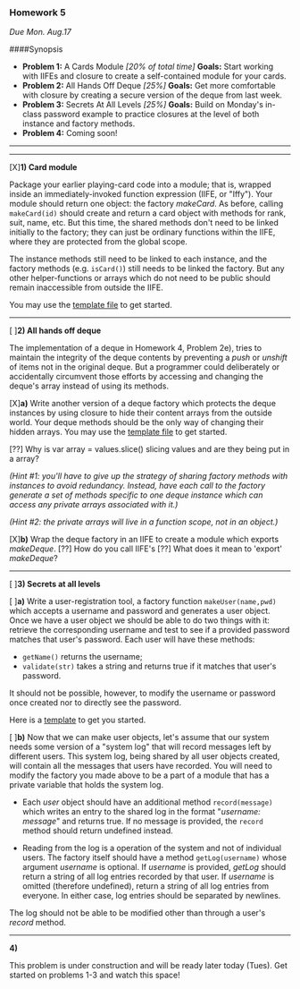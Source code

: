 ### Homework 5

_Due Mon. Aug.17_

####Synopsis

- **Problem 1:** A Cards Module _[20% of total time]_ **Goals:** Start working with IIFEs and closure to create a self-contained module for your cards.
- **Problem 2:** All Hands Off Deque _[25%]_ **Goals:** Get more comfortable with closure by creating a secure version of the deque from last week.
- **Problem 3:** Secrets At All Levels _[25%]_ **Goals:** Build on Monday's in-class password example to practice closures at the level of both instance and factory methods.
- **Problem 4:** Coming soon!

---


---

[X]**1)  Card module**

Package your earlier playing-card code into a module; that is, wrapped inside an immediately-invoked function expression (IIFE, or "Iffy").  Your module should return one object: the factory _makeCard_.  As before, calling `makeCard(id)` should create and return a card object with methods for rank, suit, name, etc.  But this time, the shared methods don't need to be linked initially to the factory; they can just be ordinary functions within the IIFE, where they are protected from the global scope.

The instance methods still need to be linked to each instance, and the factory methods (e.g. `isCard()`) still needs to be linked the factory.  But any other helper-functions or arrays which do not need to be public should remain inaccessible from outside the IIFE.

You may use the [template file](cards4-template.js) to get started.

---

[ ]**2)  All hands off deque**

The implementation of a deque in Homework 4, Problem 2e), tries to maintain the integrity of the deque contents by preventing a _push_ or _unshift_ of items not in the original deque.  But a programmer could deliberately or accidentally circumvent those efforts by accessing and changing the deque's array instead of using its methods.  

[X]**a)**
Write another version of a deque factory which protects the deque instances by using closure to hide their content arrays from the outside world.  Your deque methods should be the only way of changing their hidden arrays.  You may use the [template file](deque2-template.js) to get started.

[??] Why is var array = values.slice() slicing values and are they being put in a array? 

_(Hint #1: you'll have to give up the strategy of sharing factory methods with instances to avoid redundancy.  Instead, have each call to the factory generate a set of methods specific to one deque instance which can access any private arrays associated with it.)_

_(Hint #2: the private arrays will live in a function scope, not in an object.)_

[X]**b)** Wrap the deque factory in an IIFE to create a module which exports _makeDeque_.
[??] How do you call IIFE's 
[??] What does it mean to 'export' _makeDeque_?


---

[ ]**3) Secrets at all levels**

[ ]**a)**  Write a user-registration tool, a factory function `makeUser(name,pwd)` which accepts a username and password and generates a user object.  Once we have a user object we should be able to do two things with it: retrieve the corresponding username and test to see if a provided password matches that user's password.  Each user will have these methods:

  + `getName()` returns the username;
  + `validate(str)` takes a string and returns true if it matches that user's password.

It should not be possible, however, to modify the username or password once created nor to directly see the password.

Here is a [template](users-template.js) to get you started.

[ ]**b)**  Now that we can make user objects, let's assume that our system needs some version of a "system log" that will record messages left by different users. This system log, being shared by all user objects created, will contain all the messages that users have recorded. You will need to modify the factory you made above to be a part of a module that has a private variable that holds the system log.

  + Each *user* object should have an additional method `record(message)` which writes an entry to the shared log in the format "_username: message_" and returns true.  If no message is provided, the `record` method should return undefined instead.

  + Reading from the log is a operation of the system and not of individual users.
  The factory itself should have a method `getLog(username)` whose argument _username_ is optional.  If _username_ is provided, _getLog_ should return a string of all log entries recorded by that user.  If _username_ is omitted (therefore undefined), return a string of all log entries from everyone.  In either case, log entries should be separated by newlines.

The log should not be able to be modified other than through a user's _record_ method.

---

**4)**

This problem is under construction and will be ready later today (Tues).  Get started on problems 1-3 and watch this space!
